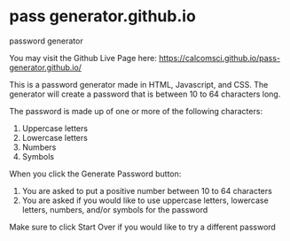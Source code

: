 # pass generator.github.io
 password generator
 
 You may visit the Github Live Page here:
 https://calcomsci.github.io/pass-generator.github.io/

This is a password generator made in HTML, Javascript, and CSS.
The generator will create a password that is between 10 to 64 characters long.

The password is made up of one or more of the following characters:
1) Uppercase letters
2) Lowercase letters
3) Numbers
4) Symbols

When you click the Generate Password button:
1) You are asked to put a positive number between 10 to 64 characters
2) You are asked  if you would like to use uppercase letters, lowercase letters, numbers, and/or symbols for the password


Make sure to click Start Over if you would like to try a different password
